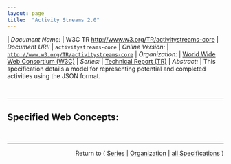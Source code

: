 ```yaml
---
layout: page
title:  "Activity Streams 2.0"
---
```


| *Document Name:* | W3C TR http://www.w3.org/TR/activitystreams-core
| *Document URI:* | `activitystreams-core`
| *Online Version:* | [`http://www.w3.org/TR/activitystreams-core`](http://www.w3.org/TR/activitystreams-core)
| *Organization:* | [World Wide Web Consortium (W3C)](..  "List of specification series by this organization")
| *Series:* | [Technical Report (TR)](.  "List of specifications in this series")
| *Abstract:* | This specification details a model for representing potential and completed activities using the JSON format.

<br/>
<hr/>

## Specified Web Concepts:



<br/>
<hr/>

<p style="text-align: right">Return to ( <a href="./">Series</a> | <a href="../">Organization</a> | <a href="../../">all Specifications</a> )</p>